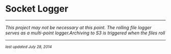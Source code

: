 # Socket Logger
- - -

_This project may not be necessary at this point.  The rolling file logger serves as a multi-point logger.Archiving to S3 is triggered when the files roll_

- - -
<p><small><em>last updated July 28, 2014</em></small></p>


